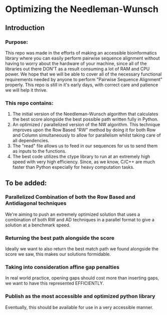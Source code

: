 # Optimizing the Needleman-Wunsch
## Introduction
### Purpose:
This repo was made in the efforts of making an accessible bioinformatics library where you can easily perform pairwise sequence alignment without having to worry about the hardware of your machine, since all of the libraries out there DON'T as a result consuming a lot of RAM and CPU power.
We hope that we will be able to cover all of the necessary functional requirements needed by anyone to perform "Pairwise Sequence Alignment" properly.
This repo is still in it's early days, with correct care and patience we will help it thrive.
### This repo contains:
1. The initial version of the Needleman-Wunsch algorithm that calculates the best score alongside the best possible path written fully in Python.
2. An optimized / parallelized version of the NW algorithm. This technique improves upon the Row Based "RW" method by doing it for both Row and Column simultaneously to allow for parallelism whilst taking care of all dependencies.
3. The "read" file allows us to feed in our sequences for us to send them as inputs to the functions.
4. The best code utilizes the ctype library to run at an extremely high speed with very high efficiency. Since, as we know, C/C++ are much faster than Python especially for heavy computation tasks.
## To be added:
### Parallelized Combination of both the Row Based and Antidiagonal techniques
We're aiming to push an extremely optimized solution that uses a combination of both RW and AD techniques in a parallel format to give a solution at a benchmark speed.
### Returning the best path alongside the score
Ideally we want to also return the best match path we found alongside the score we saw, this makes our solutions formidable.
### Taking into consideration affine gap penalties
In real world practice, opening gaps should cost more than inserting gaps, we want to have this represented EFFICIENTLY.
### Publish as the most accessible and optimized python library
Eventually, this should be available for use in a very accessible manner.
